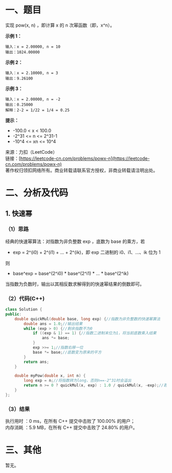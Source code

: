 # 一、题目
实现 pow(x, n) ，即计算 x 的 n 次幂函数（即，x^n）。     
    
**示例 1：**    
```
输入：x = 2.00000, n = 10
输出：1024.00000
```
**示例 2：**    
```
输入：x = 2.10000, n = 3
输出：9.26100
```
**示例 3：**    
```
输入：x = 2.00000, n = -2
输出：0.25000
解释：2-2 = 1/22 = 1/4 = 0.25
```
**提示：**    
- -100.0 < x < 100.0
- -2^31 <= n <= 2^31-1
- -10^4 <= xn <= 10^4
     
     
来源：力扣（LeetCode）    
链接：[https://leetcode-cn.com/problems/powx-n](https://leetcode-cn.com/problems/powx-n)     
著作权归领扣网络所有。商业转载请联系官方授权，非商业转载请注明出处。    
# 二、分析及代码    
## 1. 快速幂
### （1）思路
经典的快速幂算法：对指数为非负整数 exp ，底数为 base 的乘方，若
- exp = 2^(i0) + 2^(i1) + ... + 2^(ik)，即 exp 二进制的 i0、i1、...、ik 位为 1
    
    
则
- base^exp = base^(2^i0) * base^(2^i1) * ... * base^(2^ik)
    
    
当指数为负数时，输出以其相反数求解得到的快速幂结果的倒数即可。   
### （2）代码(C++)
```cpp
class Solution {
public:
    double quickMul(double base, long exp) {//指数为非负整数的快速幂算法
        double ans = 1.0;//输出结果
        while (exp > 0) {//剩余指数不为0
            if ((exp & 1) == 1) {//指数二进制末位为1，将当前底数乘入结果
                ans *= base;
            }
            exp >>= 1;//指数右移一位
            base *= base;//底数变为原来的平方
        }
        return ans;
    }

    double myPow(double x, int n) {
        long exp = n;//将指数转为long，否则n==-2^31时会溢出
        return n >= 0 ? quickMul(x, exp) : 1.0 / quickMul(x, -exp);//若指数为负数，输出以相反数求解得到的快速幂结果的倒数
    }
};
```
### （3）结果
执行用时 ：0 ms，在所有 C++ 提交中击败了 100.00% 的用户；    
内存消耗 ：5.9 MB，在所有 C++ 提交中击败了 24.80% 的用户。      
# 三、其他
暂无。  
